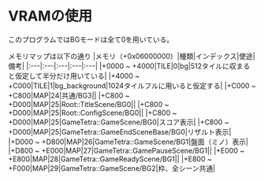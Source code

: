 # VRAMの使用

このプログラムではBGモードは全て0を用いている。

メモリマップは以下の通り
|メモリ（+0x06000000）|種類|インデックス|使途|備考|
|:---|:---|:---|:---|:---|
|+0000 ~ +4000|TILE|0|bg|512タイルに収まると仮定して半分だけ用いている|
|+4000 ~ +C000|TILE|1|bg_background|1024タイルフルに用いると仮定する|
|+C000 ~ +C800|MAP|24|共通/BG3||
|+C800 ~ +D000|MAP|25|Root::TitleScene/BG0||
|+C800 ~ +D000|MAP|25|Root::ConfigScene/BG0||
|+C800 ~ +D000|MAP|25|GameTetra::GameScene/BG0|スコア表示|
|+C800 ~ +D000|MAP|25|GameTetra::GameEndSceneBase/BG0|リザルト表示|
|+D000 ~ +D800|MAP|26|GameTetra::GameScene/BG1|盤面（ミノ）表示|
|+D800 ~ +E000|MAP|27|GameTetra::GamePauseScene/BG1||
|+E000 ~ +E800|MAP|28|GameTetra::GameReadyScene/BG1||
|+E800 ~ +F000|MAP|29|GameTetra::GameScene/BG2|枠、全シーン共通|
